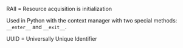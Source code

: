 RAII = Resource acquisition is initialization

Used in Python with the context manager with two special methods: `__enter__` and `__exit__`.

UUID = Universally Unique Identifier


